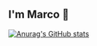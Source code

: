 ## I'm Marco 👋

[![Anurag's GitHub stats](https://github-readme-stats.vercel.app/api?username=cocomuchoo&show_icons=true&theme=radical)](https://github.com/cocomuchoo/github-readme-stats)
